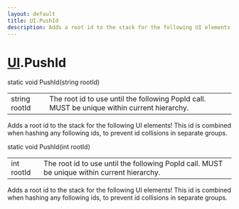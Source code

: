 ```yaml
---
layout: default
title: UI.PushId
description: Adds a root id to the stack for the following UI elements! This id is combined when hashing any following ids, to prevent id collisions in separate groups.
---
```

# [UI]({{site.url}}/Pages/Reference/UI.html).PushId

<div class='signature' markdown='1'>
static void PushId(string rootId)
</div>

|  |  |
|--|--|
|string rootId|The root id to use until the following PopId              call. MUST be unique within current hierarchy.|

Adds a root id to the stack for the following UI
elements! This id is combined when hashing any following ids, to
prevent id collisions in separate groups.
<div class='signature' markdown='1'>
static void PushId(int rootId)
</div>

|  |  |
|--|--|
|int rootId|The root id to use until the following PopId              call. MUST be unique within current hierarchy.|

Adds a root id to the stack for the following UI
elements! This id is combined when hashing any following ids, to
prevent id collisions in separate groups.



